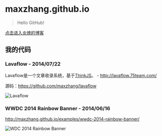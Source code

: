 maxzhang.github.io
==================

> Hello GitHub!

[点击进入炎燎的博客](https://github.com/maxzhang/maxzhang.github.com/issues?state=open)


## 我的代码

### Lavaflow - 2014/07/22

Lavaflow是一个文章收录系统，基于[ThinkJS](http://www.thinkjs.org)。 - http://lavaflow.75team.com/

源码：https://github.com/maxzhang/lavaflow

![Lavaflow](https://raw.githubusercontent.com/maxzhang/maxzhang.github.com/master/examples/images/lavaflow-preview.png)


### WWDC 2014 Rainbow Banner - 2014/06/16

http://maxzhang.github.io/examples/wwdc-2014-rainbow-banner/

![WDC 2014 Rainbow Banner](https://raw.githubusercontent.com/maxzhang/maxzhang.github.com/master/examples/images/wwdc-rainbow.png)

